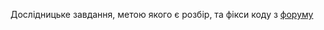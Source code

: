 Дослідницьке завдання, метою якого є розбір, та фікси коду з [форуму](https://codeproject.com/articles/An-In-place-Multidimensional-Cplusplus-Array)
